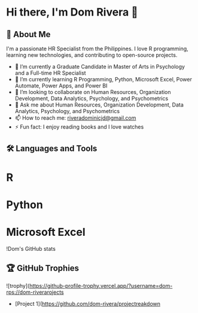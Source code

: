 # Hi there, I'm Dom Rivera 👋

## 🚀 About Me
I'm a passionate HR Specialist from the Philippines. I love R programming, learning new technologies, and contributing to open-source projects.

- 🔭 I’m currently a Graduate Candidate in Master of Arts in Psychology and a Full-time HR Specialist
- 🌱 I’m currently learning R Programming, Python, Microsoft Excel, Power Automate, Power Apps, and Power BI
- 👯 I’m looking to collaborate on Human Resources, Organization Development, Data Analytics, Psychology, and Psychometrics
- 💬 Ask me about Human Resources, Organization Development, Data Analytics, Psychology, and Psychometrics
- 📫 How to reach me: riveradominicjd@gmail.com
- ⚡ Fun fact: I enjoy reading books and I love watches

## 🛠️ Languages and Tools
# R
# Python
# Microsoft Excel
!Dom's GitHub stats

## 🏆 GitHub Trophies
![trophy](https://github-profile-trophy.vercel.app/?username=dom-rps://dom-riverarojects
- [Project 1](https://github.com/dom-rivera/projectreakdown
<!--```text
R Programming   10 hrs 30 mins ████████████████░░░░░░░░░   64.00 %
Python          3 hrs 20 mins  █████▒░░░░░░░░░░░░░░░░░░░   20.00 %
Other           2 hrs          ███░░░░░░░░░░░░░░░░░░░░░░   12.00 %
Microsoft Excel 40 mins        ▓░░░░░░░░░░░░░░░░░░░░░░░░   4.00 %
